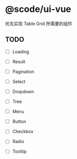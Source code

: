 # @scode/ui-vue

优先实现 Table Grid 所需要的组件

## TODO

+ [ ] Loading
+ [ ] Result
+ [ ] Pagination
+ [ ] Select

+ [ ] Dropdown
+ [ ] Tree
+ [ ] Menu
+ [ ] Button

+ [ ] Checkbox
+ [ ] Radio

+ [ ] Tooltip

